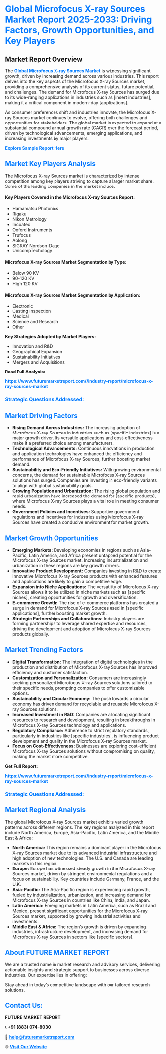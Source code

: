 <h1 style="color: #007BFF;">Global Microfocus X-ray Sources Market Report 2025-2033: Driving Factors, Growth Opportunities, and Key Players</h1>

<section id="overview">
<h2>Market Report Overview</h2>
<p>The <a href="https://www.futuremarketreport.com//industry-report/microfocus-x-ray-sources-market" style="color: #007BFF; text-decoration: none;"><strong>Global Microfocus X-ray Sources Market</strong></a> is witnessing significant growth, driven by increasing demand across various industries. This report delves into the key aspects of the Microfocus X-ray Sources market, providing a comprehensive analysis of its current status, future potential, and challenges. The demand for Microfocus X-ray Sources has surged due to its wide-ranging applications in industries such as [insert industries], making it a critical component in modern-day [applications].</p>
<p>As consumer preferences shift and industries innovate, the Microfocus X-ray Sources market continues to evolve, offering both challenges and opportunities for stakeholders. The global market is expected to expand at a substantial compound annual growth rate (CAGR) over the forecast period, driven by technological advancements, emerging applications, and increasing investments by major players.</p>
</section>

<section id="overview">
<p><a href="https://www.futuremarketreport.com//request-sample/reportId=86261" style="color: #007BFF; text-decoration: none;"><strong>Explore Sample Report Here</strong></a></p>
</section>

<section id="key-players">
<h2 style="color: #007BFF;">Market Key Players Analysis</h2>
<p>The Microfocus X-ray Sources market is characterized by intense competition among key players striving to capture a larger market share. Some of the leading companies in the market include:</p>
<h4>Key Players Covered in the Microfocus X-ray Sources Report:</h4>
<ul><li>Hamamatsu Photonics</li><li>Rigaku</li><li>Nikon Metrology</li><li>Incoatec</li><li>Oxford Instruments</li><li>Trufocus</li><li>Aolong</li><li>SIGRAY Nordson-Dage</li><li>UnicompTechology</li></ul>
<h4>Microfocus X-ray Sources Market Segmentation by Type:</h4>
<ul><li>Below 90 KV</li><li>90-120 KV</li><li>High 120 KV</li></ul>

<h4>Microfocus X-ray Sources Market Segmentation by Application:</h4>
<ul><li>Electronic</li><li>Casting Inspection</li><li>Medical</li><li>Science and Research</li><li>Other</li></ul>
<p><strong>Key Strategies Adopted by Market Players:</strong></p>
<ul>
<li>Innovation and R&D</li>
<li>Geographical Expansion</li>
<li>Sustainability Initiatives</li>
<li>Mergers and Acquisitions</li>
</ul>
</section>

<section>
<p><strong>Read Full Analysis: </strong></p><a href="https://www.futuremarketreport.com//industry-report/microfocus-x-ray-sources-market" style="color: #007BFF; text-decoration: none;"><strong>https://www.futuremarketreport.com//industry-report/microfocus-x-ray-sources-market</strong></a>
<h3 style="color: #007BFF;">Strategic Questions Addressed:</h3>
</section>

<section id="driving-factors">
<h2 style="color: #007BFF;">Market Driving Factors</h2>
<ul>
<li><strong>Rising Demand Across Industries:</strong> The increasing adoption of Microfocus X-ray Sources in industries such as [specific industries] is a major growth driver. Its versatile applications and cost-effectiveness make it a preferred choice among manufacturers.</li>
<li><strong>Technological Advancements:</strong> Continuous innovations in production and application technologies have enhanced the efficiency and performance of Microfocus X-ray Sources, further boosting market demand.</li>
<li><strong>Sustainability and Eco-Friendly Initiatives:</strong> With growing environmental concerns, the demand for sustainable Microfocus X-ray Sources solutions has surged. Companies are investing in eco-friendly variants to align with global sustainability goals.</li>
<li><strong>Growing Population and Urbanization:</strong> The rising global population and rapid urbanization have increased the demand for [specific products], where Microfocus X-ray Sources plays a vital role in meeting consumer needs.</li>
<li><strong>Government Policies and Incentives:</strong> Supportive government regulations and incentives for industries using Microfocus X-ray Sources have created a conducive environment for market growth.</li>
</ul>
</section>

<section id="growth-opportunities">
<h2 style="color: #007BFF;">Market Growth Opportunities</h2>
<ul>
<li><strong>Emerging Markets:</strong> Developing economies in regions such as Asia-Pacific, Latin America, and Africa present untapped potential for the Microfocus X-ray Sources market. Increasing industrialization and urbanization in these regions are key growth drivers.</li>
<li><strong>Innovative Product Development:</strong> Companies investing in R&D to create innovative Microfocus X-ray Sources products with enhanced features and applications are likely to gain a competitive edge.</li>
<li><strong>Expansion into Niche Applications:</strong> The versatility of Microfocus X-ray Sources allows it to be utilized in niche markets such as [specific niches], creating opportunities for growth and diversification.</li>
<li><strong>E-commerce Growth:</strong> The rise of e-commerce platforms has created a surge in demand for Microfocus X-ray Sources used in [specific applications], further boosting market growth.</li>
<li><strong>Strategic Partnerships and Collaborations:</strong> Industry players are forming partnerships to leverage shared expertise and resources, driving the development and adoption of Microfocus X-ray Sources products globally.</li>
</ul>
</section>

<section id="trending-factors">
<h2 style="color: #007BFF;">Market Trending Factors</h2>
<ul>
<li><strong>Digital Transformation:</strong> The integration of digital technologies in the production and distribution of Microfocus X-ray Sources has improved efficiency and customer satisfaction.</li>
<li><strong>Customization and Personalization:</strong> Consumers are increasingly seeking personalized Microfocus X-ray Sources solutions tailored to their specific needs, prompting companies to offer customizable options.</li>
<li><strong>Sustainability and Circular Economy:</strong> The push towards a circular economy has driven demand for recyclable and reusable Microfocus X-ray Sources solutions.</li>
<li><strong>Increased Investment in R&D:</strong> Companies are allocating significant resources to research and development, resulting in breakthroughs in Microfocus X-ray Sources technology and applications.</li>
<li><strong>Regulatory Compliance:</strong> Adherence to strict regulatory standards, particularly in industries like [specific industries], is influencing product development and quality in the Microfocus X-ray Sources market.</li>
<li><strong>Focus on Cost-Effectiveness:</strong> Businesses are exploring cost-efficient Microfocus X-ray Sources solutions without compromising on quality, making the market more competitive.</li>
</ul>
</section>

<section>
<p><strong>Get Full Report: </strong></p><a href="https://www.futuremarketreport.com//industry-report/microfocus-x-ray-sources-market" style="color: #007BFF; text-decoration: none;"><strong>https://www.futuremarketreport.com//industry-report/microfocus-x-ray-sources-market</strong></a>
<h3 style="color: #007BFF;">Strategic Questions Addressed:</h3>
</section>


<section id="regional-analysis">
<h2 style="color: #007BFF;">Market Regional Analysis</h2>
<p>The global Microfocus X-ray Sources market exhibits varied growth patterns across different regions. The key regions analyzed in this report include North America, Europe, Asia-Pacific, Latin America, and the Middle East & Africa:</p>
<ul>
<li><strong>North America:</strong> This region remains a dominant player in the Microfocus X-ray Sources market due to its advanced industrial infrastructure and high adoption of new technologies. The U.S. and Canada are leading markets in this region.</li>
<li><strong>Europe:</strong> Europe has witnessed steady growth in the Microfocus X-ray Sources market, driven by stringent environmental regulations and a focus on sustainability. Key countries include Germany, France, and the U.K.</li>
<li><strong>Asia-Pacific:</strong> The Asia-Pacific region is experiencing rapid growth, fueled by industrialization, urbanization, and increasing demand for Microfocus X-ray Sources in countries like China, India, and Japan.</li>
<li><strong>Latin America:</strong> Emerging markets in Latin America, such as Brazil and Mexico, present significant opportunities for the Microfocus X-ray Sources market, supported by growing industrial activities and investments.</li>
<li><strong>Middle East & Africa:</strong> The region’s growth is driven by expanding industries, infrastructure development, and increasing demand for Microfocus X-ray Sources in sectors like [specific sectors].</li>
</ul>
</section>

<footer>
<h2 style="color: #007BFF;">About FUTURE MARKET REPORT</h2>
<p>We are a trusted name in market research and advisory services, delivering actionable insights and strategic support to businesses across diverse industries. Our expertise lies in offering:</p>

<p>Stay ahead in today’s competitive landscape with our tailored research solutions.</p>

<h2 style="color: #007BFF;">Contact Us:</h2>
<p><strong>FUTURE MARKET REPORT</strong></p>
<p>📞 <strong>+91 (883) 074-8030</strong></p>
<p>📧 <strong><a href="mailto:help@futuremarketreport.com" style="color: #007BFF;">help@futuremarketreport.com</a></strong></p>
<p>🌐 <strong><a href="https://www.futuremarketreport.com/" style="color: #007BFF;">Visit Our Website</a></strong></p>
</footer>